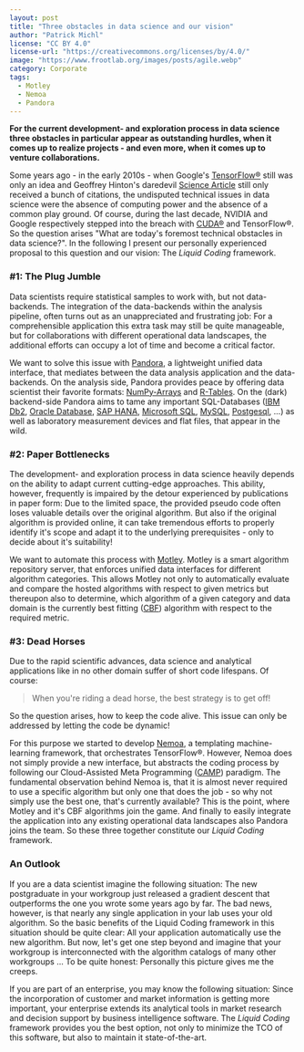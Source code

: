 ```yaml
---
layout: post
title: "Three obstacles in data science and our vision"
author: "Patrick Michl"
license: "CC BY 4.0"
license-url: "https://creativecommons.org/licenses/by/4.0/"
image: "https://www.frootlab.org/images/posts/agile.webp"
category: Corporate
tags:
  - Motley
  - Nemoa
  - Pandora
---
```


**For the current development- and exploration process in data science three
obstacles in particular appear as outstanding hurdles, when it comes up to
realize projects - and even more, when it comes up to venture collaborations.**

Some years ago - in the early 2010s - when Google's
[TensorFlow®](https://www.tensorflow.org/) still was only an idea and Geoffrey
Hinton's daredevil [Science
Article](https://www.cs.toronto.edu/~hinton/science.pdf) still only received a
bunch of citations, the undisputed technical issues in data science were the
absence of computing power and the absence of a common play ground. Of course,
during the last decade, NVIDIA and Google respectively stepped into
the breach with [CUDA®](https://developer.nvidia.com/cuda-zone) and TensorFlow®.
So the question arises "What are today's foremost technical obstacles in data
science?". In the following I present our personally experienced proposal to
this question and our vision: The *Liquid Coding* framework.

### \#1: The Plug Jumble

Data scientists require statistical samples to work with, but not data-backends.
The integration of the data-backends within the analysis pipeline, often turns
out as an unappreciated and frustrating job: For a comprehensible application
this extra task may still be quite manageable, but for collaborations with
different operational data landscapes, the additional efforts can occupy a lot
of time and become a critical factor.

We want to solve this issue with [Pandora](/pandora.html), a lightweight unified
data interface, that mediates between the data analysis application and the
data-backends. On the analysis side, Pandora provides peace by offering data
scientist their favorite formats: [NumPy-Arrays](http://www.numpy.org/) and
[R-Tables](https://www.r-project.org/). On the (dark) backend-side Pandora aims
to tame any important SQL-Databases ([IBM
Db2](https://www.ibm.com/analytics/us/en/db2/), [Oracle
Database](https://www.oracle.com/database/), [SAP
HANA](https://www.sap.com/products/hana.html), [Microsoft
SQL](https://www.microsoft.com/sql-server), [MySQL](https://www.mysql.com),
[Postgesql](https://www.postgresql.org/), ...) as well as laboratory measurement
devices and flat files, that appear in the wild.

### \#2: Paper Bottlenecks

The development- and exploration process in data science heavily depends on the
ability to adapt current cutting-edge approaches. This ability, however,
frequently is impaired by the detour experienced by publications in paper form:
Due to the limited space, the provided pseudo code often loses valuable details
over the original algorithm. But also if the original algorithm is provided
online, it can take tremendous efforts to properly identify it's scope and adapt
it to the underlying prerequisites - only to decide about it's suitability!

We want to automate this process with [Motley](/motley.html). Motley is a smart
algorithm repository server, that enforces unified data interfaces for different
algorithm categories. This allows Motley not only to automatically evaluate and
compare the hosted algorithms with respect to given metrics but thereupon also
to determine, which algorithm of a given category and data domain is the
currently best fitting ([CBF](/tags#CBF)) algorithm with respect to the required
metric.

### \#3: Dead Horses

Due to the rapid scientific advances, data science and analytical applications
like in no other domain suffer of short code lifespans. Of course:
> When you're riding a dead horse, the best strategy is to get off!

So the question arises, how to keep the code alive. This issue can only be
addressed by letting the code be dynamic!

For this purpose we started to develop [Nemoa](/nemoa.html), a templating
machine-learning framework, that orchestrates TensorFlow®. However, Nemoa does
not simply provide a new interface, but abstracts the coding process by
following our Cloud-Assisted Meta Programming ([CAMP](/tags#CAMP)) paradigm. The
fundamental observation behind Nemoa is, that it is almost never required to use
a specific algorithm but only one that does the job - so why not simply use the
best one, that's currently available? This is the point, where Motley and it's
CBF algorithms join the game. And finally to easily integrate the application
into any existing operational data landscapes also Pandora joins the team. So
these three together constitute our *Liquid Coding* framework.

### An Outlook

If you are a data scientist imagine the following situation: The new
postgraduate in your workgroup just released a gradient descent that outperforms
the one you wrote some years ago by far. The bad news, however, is that nearly
any single application in your lab uses your old algorithm. So the basic
benefits of the Liquid Coding framework in this situation should be quite clear:
All your application automatically use the new algorithm. But now, let's get one
step beyond and imagine that your workgroup is interconnected with the algorithm
catalogs of many other workgroups ... To be quite honest: Personally this
picture gives me the creeps.

If you are part of an enterprise, you may know the following situation: Since
the incorporation of customer and market information is getting more important,
your enterprise extends its analytical tools in market research and decision
support by business intelligence software. The *Liquid Coding* framework
provides you the best option, not only to minimize the TCO of this software, but
also to maintain it state-of-the-art.
